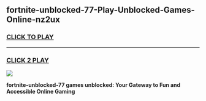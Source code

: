 
## fortnite-unblocked-77-Play-Unblocked-Games-Online-nz2ux
<h3>
<a href="https://premium76.site?title=fortnite-unblocked-77&ref=25A">CLICK TO PLAY</a></h3>
<hr>

<h3>
<a href="https://premium76.site?title=fortnite-unblocked-77&ref=25A">CLICK 2 PLAY</a>
  
</h3>

<a href="https://premium76.site?title=fortnite-unblocked-77&ref=25A"><img src="https://clearcache.store/games.png"></a>


**fortnite-unblocked-77 games unblocked: Your Gateway to Fun and Accessible Online Gaming**

